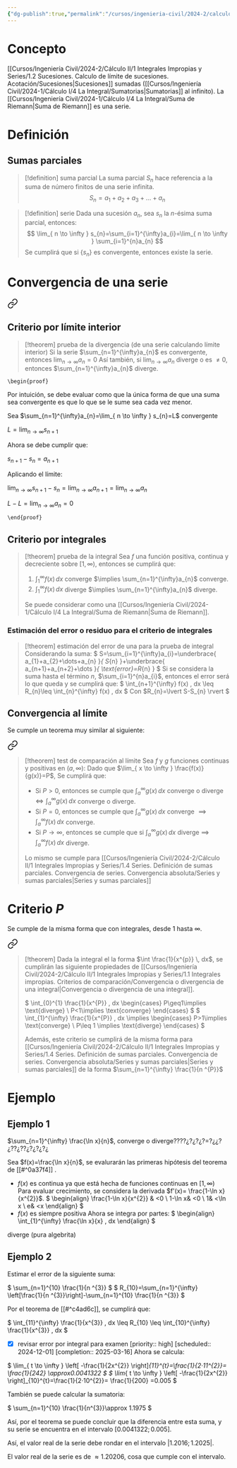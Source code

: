 ```yaml
---
{"dg-publish":true,"permalink":"/cursos/ingenieria-civil/2024-2/calculo-ii/1-integrales-impropias-y-series/1-4-series-definicion-de-sumas-parciales-convergencia-de-series-convergencia-absoluta/series-y-sumas-parciales/","tags":["I1MAT1620"]}
---
```


# Concepto

[[Cursos/Ingeniería Civil/2024-2/Cálculo II/1 Integrales Impropias y Series/1.2 Sucesiones. Calculo de límite de sucesiones. Acotación/Sucesiones\|Sucesiones]] sumadas ([[Cursos/Ingeniería Civil/2024-1/Cálculo I/4 La Integral/Sumatorias\|Sumatorias]] al infinito). La [[Cursos/Ingeniería Civil/2024-1/Cálculo I/4 La Integral/Suma de Riemann\|Suma de Riemann]] es una serie.

# Definición

## Sumas parciales

> [!definition] suma parcial
> La suma parcial $S_{n}$ hace referencia a la suma de número finitos de una serie infinita.
> $$
> S_{n}=a_{1}+a_{2}+a_{3}+\dots+a_{n}
> $$

> [!definition] serie
> Dada una sucesión $a_{n}$, sea $s_{n}$ la $n$-ésima suma parcial, entonces:
> $$
> \lim_{ n \to \infty } s_{n}=\sum_{i=1}^{\infty}a_{i}=\lim_{ n \to \infty } \sum_{i=1}^{n}a_{n}
> $$
> Se cumplirá que si $\left\{ s_{n} \right\}$ es convergente, entonces existe la serie.



# Convergencia de una serie


<div class="transclusion internal-embed is-loaded"><a class="markdown-embed-link" href="/cursos/ingenieria-civil/2024-2/calculo-ii/1-integrales-impropias-y-series/1-5-criterios-de-convergencia-raiz-cociente-integral-comparacion/criterios-para-convergencia-de-una-serie/" aria-label="Open link"><svg xmlns="http://www.w3.org/2000/svg" width="24" height="24" viewBox="0 0 24 24" fill="none" stroke="currentColor" stroke-width="2" stroke-linecap="round" stroke-linejoin="round" class="svg-icon lucide-link"><path d="M10 13a5 5 0 0 0 7.54.54l3-3a5 5 0 0 0-7.07-7.07l-1.72 1.71"></path><path d="M14 11a5 5 0 0 0-7.54-.54l-3 3a5 5 0 0 0 7.07 7.07l1.71-1.71"></path></svg></a><div class="markdown-embed">




## Criterio por límite interior

> [!theorem] prueba de la divergencia (de una serie calculando límite interior)
> Si la serie $\sum_{n=1}^{\infty}a_{n}$ es convergente, entonces $\lim_{ n \to \infty } a_{{n}}=0$
> Así también, si $\lim_{ n \to \infty } a_{n}$ diverge o es $\neq 0$, entonces $\sum_{n=1}^{\infty}a_{n}$ diverge.


`\begin{proof}`

Por intuición, se debe evaluar como que la única forma de que una suma sea convergente es que lo que se le sume sea cada vez menor.

Sea $\sum_{n=1}^{\infty}a_{n}=\lim_{ n \to \infty } s_{n}=L$ convergente

$L=\lim_{ n \to \infty } s_{n+1}$

Ahora se debe cumplir que:

$s_{n+1}-s_{n}=a_{n+1}$

Aplicando el límite:

$\lim_{ n \to \infty } s_{n+1}-s_{n}=\lim_{ n \to \infty } a_{n+1}=\lim_{ n \to \infty } a_{n}$

$L-L=\lim_{ n \to \infty } a_{n}=0$

`\end{proof}`

## Criterio por integrales

> [!theorem] prueba de la integral
> Sea $f$ una función positiva, continua y decreciente sobre $[1,\infty)$, entonces se cumplirá que:
> 1. $\int_{1}^{\infty} f(x) \, dx$ converge $\implies \sum_{n=1}^{\infty}a_{n}$ converge.
> 2. $\int_{1}^{\infty} f(x) \, dx$ diverge $\implies \sum_{n=1}^{\infty}a_{n}$ diverge.
> 
> Se puede considerar como una [[Cursos/Ingeniería Civil/2024-1/Cálculo I/4 La Integral/Suma de Riemann\|Suma de Riemann]].


### Estimación del error o residuo para el criterio de integrales

> [!theorem] estimación del error de una para la prueba de integral
> Considerando la suma:
> $
> S=\sum_{i=1}^{\infty}a_{i}=\underbrace{ a_{1}+a_{2}+\dots+a_{n} }_{ S_{n} }+\underbrace{ a_{n+1}+a_{n+2}+\dots }_{ \text{error}=R_{n} }
> $
> Si se considera la suma hasta el término $n$, $\sum_{i=1}^{n}a_{i}$, entonces el error será lo que queda y se cumplirá que:
> $
> \int_{n+1}^{\infty} f(x) \, dx \leq R_{n}\leq \int_{n}^{\infty} f(x) \, dx 
> $
> Con
> $R_{n}=\lvert S-S_{n} \rvert $


## Convergencia al límite

Se cumple un teorema muy similar al siguiente:


<div class="transclusion internal-embed is-loaded"><a class="markdown-embed-link" href="/cursos/ingenieria-civil/2024-2/calculo-ii/1-integrales-impropias-y-series/1-1-integrales-impropias-criterios-de-comparacion/teorema-de-comparacion-y-teorema-de-comparacion-al-limite/#8e05c2" aria-label="Open link"><svg xmlns="http://www.w3.org/2000/svg" width="24" height="24" viewBox="0 0 24 24" fill="none" stroke="currentColor" stroke-width="2" stroke-linecap="round" stroke-linejoin="round" class="svg-icon lucide-link"><path d="M10 13a5 5 0 0 0 7.54.54l3-3a5 5 0 0 0-7.07-7.07l-1.72 1.71"></path><path d="M14 11a5 5 0 0 0-7.54-.54l-3 3a5 5 0 0 0 7.07 7.07l1.71-1.71"></path></svg></a><div class="markdown-embed">



> [!theorem] test de comparación al límite
> Sea $f$ y $g$ funciones continuas y positivas en $(a,\infty)$:
> Dado que $\lim_{ x \to \infty } \frac{f(x)}{g(x)}=P$, Se cumplirá que:
> - Si $P>0$, entonces se cumple que $\int_{a}^{\infty} g(x) \, dx$ converge o diverge $\iff \int_{a}^{\infty} g(x) \, dx$ converge o diverge. 
> - Si $P=0$, entonces se cumple que $\int_{a}^{\infty} g(x) \, dx$ converge $\implies \int_{a}^{\infty} f(x) \, dx$ converge.
> - Si $P \to \infty$, entonces se cumple que si $\int_{a}^{\infty} g(x) \, dx$ diverge $\implies$ $\int_{a}^{\infty} f(x) \, dx$ diverge.
> 
> Lo mismo se cumple para [[Cursos/Ingeniería Civil/2024-2/Cálculo II/1 Integrales Impropias y Series/1.4 Series. Definición de sumas parciales. Convergencia de series. Convergencia absoluta/Series y sumas parciales\|Series y sumas parciales]]

</div></div>
 


# Criterio $P$

Se cumple de la misma forma que con integrales, desde $1$ hasta $\infty$.


<div class="transclusion internal-embed is-loaded"><a class="markdown-embed-link" href="/cursos/ingenieria-civil/2024-2/calculo-ii/1-integrales-impropias-y-series/1-1-integrales-impropias-criterios-de-comparacion/criterio-p/" aria-label="Open link"><svg xmlns="http://www.w3.org/2000/svg" width="24" height="24" viewBox="0 0 24 24" fill="none" stroke="currentColor" stroke-width="2" stroke-linecap="round" stroke-linejoin="round" class="svg-icon lucide-link"><path d="M10 13a5 5 0 0 0 7.54.54l3-3a5 5 0 0 0-7.07-7.07l-1.72 1.71"></path><path d="M14 11a5 5 0 0 0-7.54-.54l-3 3a5 5 0 0 0 7.07 7.07l1.71-1.71"></path></svg></a><div class="markdown-embed">




> [!theorem]
> Dada la integral el la forma $\int \frac{1}{x^{p}} \, dx$, se cumplirán las siguiente propiedades de [[Cursos/Ingeniería Civil/2024-2/Cálculo II/1 Integrales Impropias y Series/1.1 Integrales impropias. Criterios de comparación/Convergencia o divergencia de una integral\|Convergencia o divergencia de una integral]].
> 
> $
> \int_{0}^{1} \frac{1}{x^{P}} \, dx \begin{cases}
> P\geq1\implies \text{diverge} \\
> P<1\implies \text{converge}
> \end{cases}
> $
> $
> \int_{1}^{\infty} \frac{1}{x^{P}} \, dx \implies \begin{cases}
> P>1\implies \text{converge} \\
> P\leq 1 \implies \text{diverge}
> \end{cases}
> $
> 
> Además, este criterio se cumplirá de la misma forma para [[Cursos/Ingeniería Civil/2024-2/Cálculo II/1 Integrales Impropias y Series/1.4 Series. Definición de sumas parciales. Convergencia de series. Convergencia absoluta/Series y sumas parciales\|Series y sumas parciales]] de la forma $\sum_{n=1}^{\infty} \frac{1}{n ^{P}}$




</div></div>


# Ejemplo
## Ejemplo 1

$\sum_{n=1}^{\infty} \frac{\ln x}{n}$, converge o diverge????¿?¿?¿?=?¿¿?¿??¿??¿?¿?¿?¿

Sea $f(x)=\frac{\ln x}{n}$, se evalurarán las primeras hipótesis del teorema de [[#^0a37f4]] .

- $f(x)$ es continua ya que está hecha de funciones continuas en $[1,\infty)$
Para evaluar crecimiento, se considera la derivada $f'(x)= \frac{1-\ln x}{x^{2}}$.
$
\begin{align}
\frac{1-\ln x}{x^{2}} & <0 \\
1-\ln x& <0 \\
1& <\ln x \\
e& <x
\end{align}
$
- $f(x)$ es siempre positiva
Ahora se integra por partes:
$
\begin{align}
\int_{1}^{\infty} \frac{\ln x}{x} \, dx 
\end{align}
$

diverge (pura algebrita)

## Ejemplo 2

Estimar el error de la siguiente suma:

$
\sum_{n=1}^{10} \frac{1}{n ^{3}}
$
$
R_{10}=\sum_{n=1}^{\infty} \left[\frac{1}{n ^{3}}\right]-\sum_{n=1}^{10} \frac{1}{n ^{3}}
$

Por el teorema de  [[#^c4ad6c]], se cumplirá que:

$
\int_{11}^{\infty} \frac{1}{x^{3}} \, dx \leq R_{10} \leq \int_{10}^{\infty} \frac{1}{x^{3}} \, dx 
$

- [x] revisar error por integral para examen  [priority:: high]  [scheduled:: 2024-12-01]  [completion:: 2025-03-16]
Ahora se calcula:

$
\lim_{ t \to \infty } \left[ -\frac{1}{2x^{2}} \right]_{11}^{t}=\frac{1}{2·11^{2}}= \frac{1}{242} \approx0.0041322
$
$
\lim_{ t \to \infty } \left[ -\frac{1}{2x^{2}} \right]_{10}^{t}=\frac{1}{2·10^{2}}= \frac{1}{200} =0.005
$

También se puede calcular la sumatoria:

$
\sum_{n=1}^{10} \frac{1}{n^{3}}\approx 1.1975
$

Así, por el teorema se puede concluir que la diferencia entre esta suma, y su serie se encuentra en el intervalo $[0.0041322;0.005]$.

Así, el valor real de la serie debe rondar en el intervalo $| 1.2016; 1.2025|$.

El valor real de la serie es de $\approx1.20206$, cosa que cumple con el intervalo.

</div></div>
